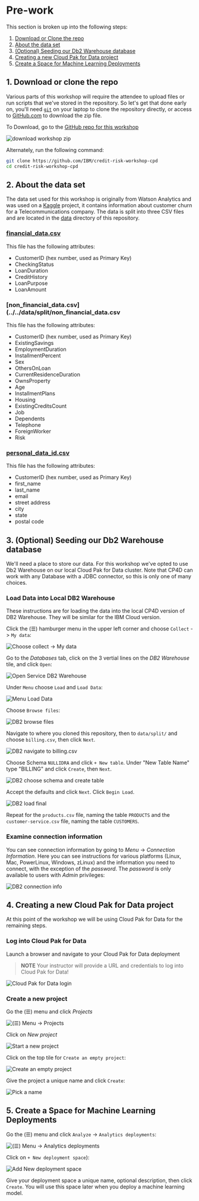 # Pre-work

This section is broken up into the following steps:

1. [Download or Clone the repo](#1-download-or-clone-the-repo)
1. [About the data set](#2-about-the-data-set)
1. [(Optional) Seeding our Db2 Warehouse database](#3-optional-seeding-our-db2-warehouse-database)
1. [Creating a new Cloud Pak for Data project](#4-creating-a-new-cloud-pak-for-data-project)
1. [Create a Space for Machine Learning Deployments](#5-create-a-space-for-machine-learning-deployments)

## 1. Download or clone the repo

Various parts of this workshop will require the attendee to upload files or run scripts that we've stored in the repository. So let's get that done early on, you'll need [`git`](https://git-scm.com) on your laptop to clone the repository directly, or access to [GitHub.com](https://github.com/) to download the zip file.

To Download, go to the [GitHub repo for this workshop](https://github.com/IBM/credit-risk-workshop-cpd)

![download workshop zip](../.gitbook/assets/images/prework/pre-work-git-zip-download.png)

Alternately, run the following command:

```bash
git clone https://github.com/IBM/credit-risk-workshop-cpd
cd credit-risk-workshop-cpd
```

## 2. About the data set

The data set used for this workshop is originally from Watson Analytics and was used on a [Kaggle](https://www.kaggle.com/blastchar/telco-customer-churn) project, it contains information about customer churn for a Telecommunications company. The data is split into three CSV files and are located in the [data](https://github.com/IBM/credit-risk-workshop-cpd/tree/master/data/split) directory of this repository.

### **[financial_data.csv](../../data/split/financial_data.csv)**

This file has the following attributes:

* CustomerID (hex number, used as Primary Key)
* CheckingStatus
* LoanDuration
* CreditHistory
* LoanPurpose
* LoanAmount

### **[non_financial_data.csv](../../data/split/non_financial_data.csv**

This file has the following attributes:

* CustomerID (hex number, used as Primary Key)
* ExistingSavings
* EmploymentDuration
* InstallmentPercent
* Sex
* OthersOnLoan
* CurrentResidenceDuration
* OwnsProperty
* Age
* InstallmentPlans
* Housing
* ExistingCreditsCount
* Job
* Dependents
* Telephone
* ForeignWorker
* Risk

### **[personal_data_id.csv](../../data/split/personal_data_id.csv)**

This file has the following attributes:

* CustomerID (hex number, used as Primary Key)
* first_name
* last_name
* email
* street address
* city
* state
* postal code

## 3. (Optional) Seeding our Db2 Warehouse database

We'll need a place to store our data. For this workshop we've opted to use Db2 Warehouse on our local Cloud Pak for Data cluster. Note that CP4D can work with any Database with a JDBC connector, so this is only one of many choices.

### Load Data into Local DB2 Warehouse

These instructions are for loading the data into the local CP4D version of DB2 Warehouse. They will be similar for the IBM Cloud version.

Click the (☰) hamburger menu in the upper left corner and choose `Collect` -> `My data`:

![Choose collect -> My data](../.gitbook/assets/images/dv/collectMyData.png)

Go to the *Databases* tab, click on the 3 vertial lines on the *DB2 Warehouse* tile, and click `Open`:

![Open Service DB2 Warehouse](../.gitbook/assets/images/dv/userOpenDB2Warehouse.png)

Under `Menu` choose `Load` and `Load Data`:

![Menu Load Data](../.gitbook/assets/images/dv/DB2LoadData.png)

Choose `Browse files`:

![DB2 browse files](../.gitbook/assets/images/dv/DB2browseFiles.png)

Navigate to where you cloned this repository, then to `data/split/` and choose `billing.csv`, then click `Next`.

![DB2 navigate to billing.csv](../.gitbook/assets/images/dv/navigateToBilling.png)

Choose Schema `NULLIDRA` and click `+ New table`. Under "New Table Name" type "BILLING" and click `Create`, then `Next`.

![DB2 choose schema and create table](../.gitbook/assets/images/dv/DB2schemaAndTableCreate.png)

Accept the defaults and click `Next`. Click `Begin Load`.

![DB2 load final](../.gitbook/assets/images/dv/DB2loadFinal.png)

Repeat for the `products.csv` file, naming the table `PRODUCTS` and the `customer-service.csv` file, naming the table `CUSTOMERS`.

### Examine connection information

You can see connection information by going to *Menu* -> *Connection Information*. Here you can see instructions for various platforms (Linux, Mac, PowerLinux, Windows, zLinux) and the information you need to connect, with the exception of the *password*. The *password* is only available to users with *Admin* privileges:

![DB2 connection info](../.gitbook/assets/images/db2/DB2connectionInformation.png)

## 4. Creating a new Cloud Pak for Data project

At this point of the workshop we will be using Cloud Pak for Data for the remaining steps.

### Log into Cloud Pak for Data

Launch a browser and navigate to your Cloud Pak for Data deployment

> **NOTE** Your instructor will provide a URL and credentials to log into Cloud Pak for Data!

![Cloud Pak for Data login](../.gitbook/assets/images/manage/cpd-login.png)

### Create a new project

Go the (☰) menu and click *Projects*

![(☰) Menu -> Projects](../.gitbook/assets/images/manage/cpd-projects-menu.png)

Click on *New project*

![Start a new project](../.gitbook/assets/images/manage/cpd-new-project.png)

Click on the top tile for `Create an empty project`:

![Create an empty project](../.gitbook/assets/images/manage/cpd-create-empty-project.png)

Give the project a unique name and click `Create`:

![Pick a name](../.gitbook/assets/images/manage/cpd-new-project-name.png)

## 5. Create a Space for Machine Learning Deployments

Go the (☰) menu and click `Analyze` -> `Analytics deployments`:

![(☰) Menu -> Analytics deployments](../.gitbook/assets/images/manage/cpd-choose-analytics-deployments.png)

Click on `+ New deployment space`):

![Add New deployment space](../.gitbook/assets/images/manage/cpd-add-new-deployment-space.png)

Give your deployment space a unique name, optional description, then click `Create`. You will use this space later when you deploy a machine learning model.
